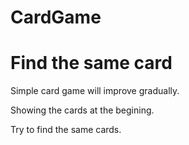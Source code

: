 # CardGame
# Find the same card

Simple card game will improve gradually.

Showing the cards at the begining.

Try to find the same cards.
